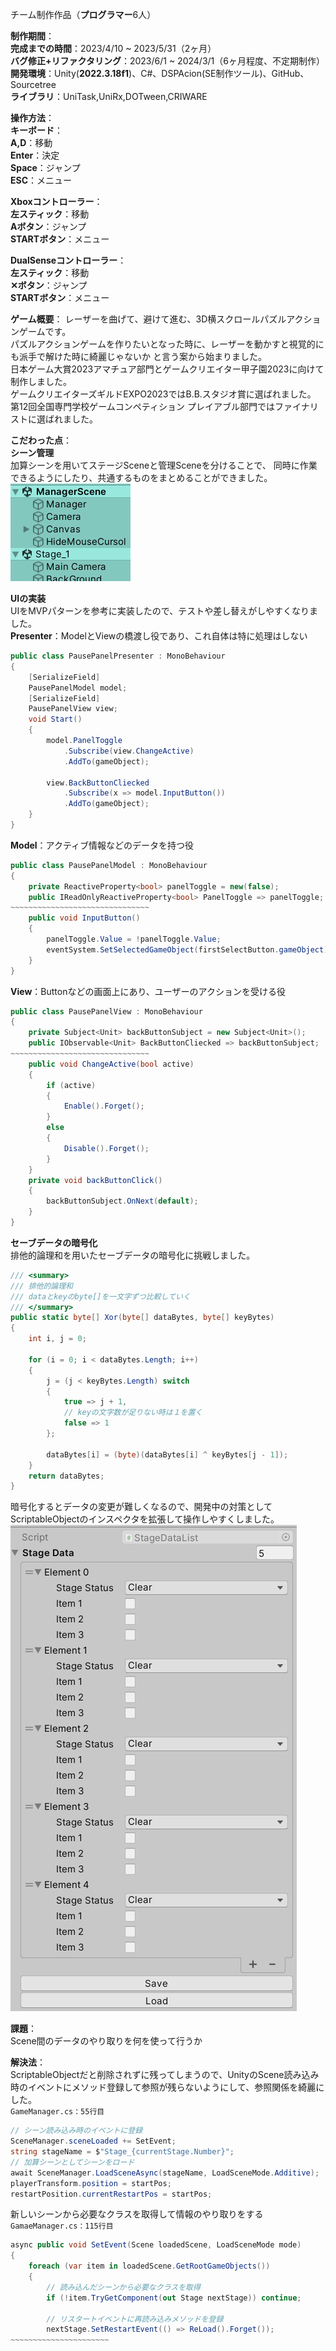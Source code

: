 チーム制作作品（**プログラマー**6人）

**制作期間**：  
**完成までの時間**：2023/4/10 ~ 2023/5/31（2ヶ月）  
**バグ修正+リファクタリング**：2023/6/1 ~ 2024/3/1（6ヶ月程度、不定期制作）  
**開発環境**：Unity(**2022.3.18f1**)、C#、DSPAcion(SE制作ツール)、GitHub、Sourcetree  
**ライブラリ**：UniTask,UniRx,DOTween,CRIWARE  

**操作方法**：    
**キーボード**：  
	**A,D**：移動  
	**Enter**：決定  
	**Space**：ジャンプ  
	**ESC**：メニュー  
	
**Xboxコントローラー**：  
	**左スティック**：移動  
	**Aボタン**：ジャンプ  
	**STARTボタン**：メニュー  
	
**DualSenseコントローラー**：  
	**左スティック**：移動  
	**✕ボタン**：ジャンプ  
	**STARTボタン**：メニュー  

**ゲーム概要**：
レーザーを曲げて、避けて進む、3D横スクロールパズルアクションゲームです。  
パズルアクションゲームを作りたいとなった時に、レーザーを動かすと視覚的にも派手で解けた時に綺麗じゃないか と言う案から始まりました。  
日本ゲーム大賞2023アマチュア部門とゲームクリエイター甲子園2023に向けて制作しました。  
ゲームクリエイターズギルドEXPO2023ではB.B.スタジオ賞に選ばれました。  
第12回全国専門学校ゲームコンペティション プレイアブル部門ではファイナリストに選ばれました。  

**こだわった点**：  
**シーン管理**  
加算シーンを用いてステージSceneと管理Sceneを分けることで、
同時に作業できるようにしたり、共通するものをまとめることができました。  
![AdditiveScene](Images/AdditiveScene.png)

**UIの実装**  
UIをMVPパターンを参考に実装したので、テストや差し替えがしやすくなりました。  
**Presenter**：ModelとViewの橋渡し役であり、これ自体は特に処理はしない
```C#
public class PausePanelPresenter : MonoBehaviour
{
    [SerializeField]
    PausePanelModel model;
    [SerializeField]
    PausePanelView view;
    void Start()
    {
        model.PanelToggle
            .Subscribe(view.ChangeActive)
            .AddTo(gameObject);

        view.BackButtonCliecked
            .Subscribe(x => model.InputButton())
            .AddTo(gameObject);
    }
}
```
**Model**：アクティブ情報などのデータを持つ役
```C#
public class PausePanelModel : MonoBehaviour
{
    private ReactiveProperty<bool> panelToggle = new(false);
    public IReadOnlyReactiveProperty<bool> PanelToggle => panelToggle;
~~~~~~~~~~~~~~~~~~~~~~~~~~~~~~~
    public void InputButton()
    {
        panelToggle.Value = !panelToggle.Value;
        eventSystem.SetSelectedGameObject(firstSelectButton.gameObject);
    }
}
```
**View**：Buttonなどの画面上にあり、ユーザーのアクションを受ける役
```C#
public class PausePanelView : MonoBehaviour
{
    private Subject<Unit> backButtonSubject = new Subject<Unit>();
    public IObservable<Unit> BackButtonCliecked => backButtonSubject;
~~~~~~~~~~~~~~~~~~~~~~~~~~~~~~~
    public void ChangeActive(bool active)
    {
        if (active)
        {
            Enable().Forget();
        }
        else
        {
            Disable().Forget();
        }
    }
    private void backButtonClick()
    {
        backButtonSubject.OnNext(default);
    }
}
```

**セーブデータの暗号化**  
排他的論理和を用いたセーブデータの暗号化に挑戦しました。  

```C#
/// <summary>
/// 排他的論理和
/// dataとkeyのbyte[]を一文字ずつ比較していく
/// </summary>
public static byte[] Xor(byte[] dataBytes, byte[] keyBytes)
{
	int i, j = 0;

	for (i = 0; i < dataBytes.Length; i++)
	{
		j = (j < keyBytes.Length) switch
		{
			true => j + 1,
			// keyの文字数が足りない時は１を置く
			false => 1
		};

		dataBytes[i] = (byte)(dataBytes[i] ^ keyBytes[j - 1]);
	}
	return dataBytes;
}
```

暗号化するとデータの変更が難しくなるので、開発中の対策としてScriptableObjectのインスペクタを拡張して操作しやすくしました。  
![SaveDataInspector](Images/SaveDataInspector.png)

**課題**：  
Scene間のデータのやり取りを何を使って行うか  

**解決法**：  
ScriptableObjectだと削除されずに残ってしまうので、UnityのScene読み込み時のイベントにメソッド登録して参照が残らないようにして、参照関係を綺麗にした。  
`GameManager.cs：55行目`
```C#
// シーン読み込み時のイベントに登録
SceneManager.sceneLoaded += SetEvent;
string stageName = $"Stage_{currentStage.Number}";
// 加算シーンとしてシーンをロード
await SceneManager.LoadSceneAsync(stageName, LoadSceneMode.Additive);
playerTransform.position = startPos;
restartPosition.currentRestartPos = startPos;
```
新しいシーンから必要なクラスを取得して情報のやり取りをする  
`GamaeManager.cs：115行目`
```C#
async public void SetEvent(Scene loadedScene, LoadSceneMode mode)
{
	foreach (var item in loadedScene.GetRootGameObjects())
	{
		// 読み込んだシーンから必要なクラスを取得
		if (!item.TryGetComponent(out Stage nextStage)) continue;

		// リスタートイベントに再読み込みメソッドを登録
		nextStage.SetRestartEvent(() => ReLoad().Forget());
~~~~~~~~~~~~~~~~~~~~~~
```
